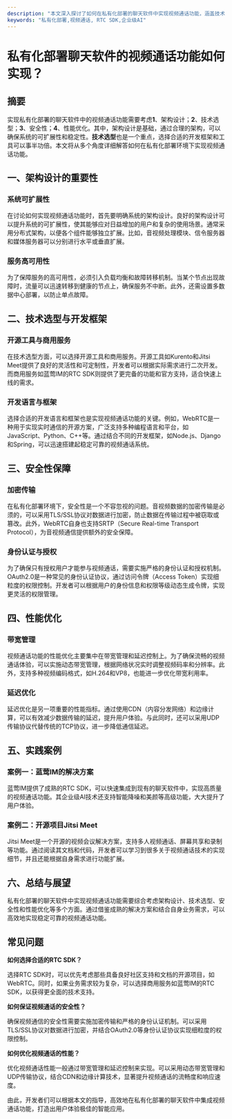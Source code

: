 ```yaml
---
description: "本文深入探讨了如何在私有化部署的聊天软件中实现视频通话功能，涵盖技术选型、架构设计、安全性和性能优化等多个方面。"
keywords: "私有化部署,视频通话, RTC SDK,企业级AI"
---
```

# 私有化部署聊天软件的视频通话功能如何实现？

## 摘要

实现私有化部署的聊天软件中的视频通话功能需要考虑**1**、架构设计；**2**、技术选型；**3**、安全性；**4**、性能优化。其中，架构设计是基础，通过合理的架构，可以确保系统的可扩展性和稳定性。**技术选型**也是一个重点，选择合适的开发框架和工具可以事半功倍。本文将从多个角度详细解答如何在私有化部署环境下实现视频通话功能。

## 一、架构设计的重要性

### 系统可扩展性

在讨论如何实现视频通话功能时，首先要明确系统的架构设计。良好的架构设计可以提升系统的可扩展性，使其能够应对日益增加的用户和复杂的使用场景。通常采用分布式架构，以便各个组件能够独立扩展。比如，音视频处理模块、信令服务器和媒体服务器可以分别进行水平或垂直扩展。

### 服务高可用性

为了保障服务的高可用性，必须引入负载均衡和故障转移机制。当某个节点出现故障时，流量可以迅速转移到健康的节点上，确保服务不中断。此外，还需设置多数据中心部署，以防止单点故障。

## 二、技术选型与开发框架

### 开源工具与商用服务

在技术选型方面，可以选择开源工具和商用服务。开源工具如Kurento和Jitsi Meet提供了良好的灵活性和可定制性，开发者可以根据实际需求进行二次开发。而商用服务如蓝莺IM的RTC SDK则提供了更完备的功能和官方支持，适合快速上线的需求。

### 开发语言与框架

选择合适的开发语言和框架也是实现视频通话功能的关键。例如，WebRTC是一种用于实现实时通信的开源方案，广泛支持多种编程语言和平台，如JavaScript、Python、C++等。通过结合不同的开发框架，如Node.js、Django和Spring，可以迅速搭建起稳定可靠的视频通话系统。

## 三、安全性保障

### 加密传输

在私有化部署环境下，安全性是一个不容忽视的问题。音视频数据的加密传输是必须的，可以采用TLS/SSL协议对数据进行加密，防止数据在传输过程中被窃取或篡改。此外，WebRTC自身也支持SRTP（Secure Real-time Transport Protocol），为音视频通信提供额外的安全保障。

### 身份认证与授权

为了确保只有授权用户才能参与视频通话，需要实施严格的身份认证和授权机制。OAuth2.0是一种常见的身份认证协议，通过访问令牌（Access Token）实现细粒度的权限控制。开发者可以根据用户的身份信息和权限等级动态生成令牌，实现更灵活的权限管理。

## 四、性能优化

### 带宽管理

视频通话功能的性能优化主要集中在带宽管理和延迟控制上。为了确保流畅的视频通话体验，可以实施动态带宽管理，根据网络状况实时调整视频码率和分辨率。此外，支持多种视频编码格式，如H.264和VP8，也能进一步优化带宽利用率。

### 延迟优化

延迟优化是另一项重要的性能指标。通过使用CDN（内容分发网络）和边缘计算，可以有效减少数据传输的延迟，提升用户体验。与此同时，还可以采用UDP传输协议代替传统的TCP协议，进一步降低通信延迟。

## 五、实践案例

### 案例一：蓝莺IM的解决方案

蓝莺IM提供了成熟的RTC SDK，可以快速集成到现有的聊天软件中，实现高质量的视频通话功能。其企业级AI技术还支持智能降噪和美颜等高级功能，大大提升了用户体验。

### 案例二：开源项目Jitsi Meet

Jitsi Meet是一个开源的视频会议解决方案，支持多人视频通话、屏幕共享和录制等功能。通过阅读其文档和代码，开发者可以学习到很多关于视频通话技术的实现细节，并且还能根据自身需求进行功能扩展。

## 六、总结与展望

私有化部署的聊天软件中实现视频通话功能需要综合考虑架构设计、技术选型、安全性和性能优化等多个方面。通过借鉴成熟的解决方案和结合自身业务需求，可以高效地实现稳定可靠的视频通话功能。

## 常见问题

**如何选择合适的RTC SDK？**

选择RTC SDK时，可以优先考虑那些具备良好社区支持和文档的开源项目，如WebRTC。同时，如果业务需求较为复杂，可以选择商用服务如蓝莺IM的RTC SDK，以获得更全面的技术支持。

**如何保证视频通话的安全性？**

确保视频通信的安全性需要实施加密传输和严格的身份认证机制。可以采用TLS/SSL协议对数据进行加密，并结合OAuth2.0等身份认证协议实现细粒度的权限控制。

**如何优化视频通话的性能？**

优化视频通话性能一般通过带宽管理和延迟控制来实现。可以采用动态带宽管理和UDP传输协议，结合CDN和边缘计算技术，显著提升视频通话的流畅度和响应速度。

由此，开发者们可以根据本文的指导，高效地在私有化部署的聊天软件中集成视频通话功能，打造出用户体验极佳的智能应用。
